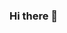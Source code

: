 ### Hi there 👋

<!--
**thehalfspace/thehalfspace** is a ✨ _special_ ✨ repository because its `README.md` (this file) appears on your GitHub profile.

I'm Prithvi Thakur, a PhD student at the University of Michigan Ann Arbor. I work on numerical simulation of earthquake cycles. 

- 🔭 I’m currently working on ...
- 🌱 I’m currently learning Ableton Live, and looking to learn Davinci resolve for audio and video editing.
- 👯 I’m looking to collaborate on MPI based parallelization of my [spectral element code](https://github.com/thehalfspace/Spear) to simulate earthquake cycles.
- 🤔 I’m looking for help with ...
- 💬 Ask me about anything!
- 📫 How to reach me: thehalfspace@protonmail.com, prith@umich.edu
- 😄 Pronouns: He/Him
- ⚡ Fun fact: ...
-->

